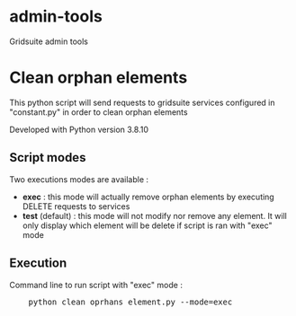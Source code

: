 # admin-tools
Gridsuite admin tools

# Clean orphan elements
This python script will send requests to gridsuite services configured in "constant.py" in order to clean orphan elements

Developed with Python version 3.8.10

## Script modes

Two executions modes are available :
- **exec** : this mode will actually remove orphan elements by executing DELETE requests to services
- **test** (default) : this mode will not modify nor remove any element. It will only display which element will be delete if script is ran with "exec" mode

## Execution

Command line to run script with "exec" mode :
<pre>
    python clean_oprhans_element.py --mode=exec
</pre>

